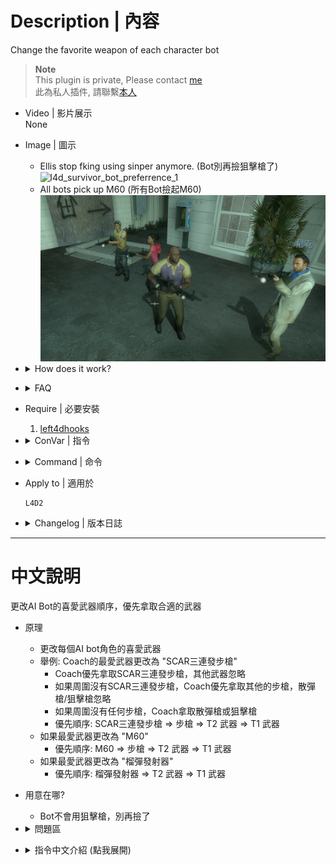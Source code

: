 # Description | 內容
Change the favorite weapon of each character bot

> __Note__ <br/>
This plugin is private, Please contact [me](https://github.com/fbef0102/Game-Private_Plugin#私人插件列表-private-plugins-list)<br/>
此為私人插件, 請聯繫[本人](https://github.com/fbef0102/Game-Private_Plugin#私人插件列表-private-plugins-list)

* Video | 影片展示
<br/>None

* Image | 圖示
	* Ellis stop fking using sinper anymore. (Bot別再撿狙擊槍了)
	<br/>![l4d_survivor_bot_preferrence_1](image/l4d_survivor_bot_preferrence_1.gif)
	* All bots pick up M60 (所有Bot撿起M60)
	<br/>![l4d_survivor_bot_preferrence_2](image/l4d_survivor_bot_preferrence_2.jpg)

* <details><summary>How does it work?</summary>

	* Change bot's favorite weapon.
	* For example: Coach's favorite weapon changed to "SCAR Rifle"
		* Coach will pick up SCAR Rifle prior to any other weapons
		* If no SCAR Rifle near around, Coach will pick up any rifle weapons prior to shoutgun and sniper rifle
		* If no any rifles near around, Coach will pick up shoutgun or sniper rifle
		* Priority: SCAR Rifle => Any Rifle => Any T2 weapons => Any T1 weapons
	* If favorite weapon changed to "M60"
		* Priority: M60 => Any Rifle => Any T2 weapons => Any T1 weapons
	* If favorite weapon changed to "Grenade Launcher"
		* Priority: Grenade Launcher => Any T2 weapons => Any T1 weapons
</details>

* <details><summary>FAQ</summary>

	* How to make bots pick up "M60" and "Grenade Launcher"?
		1. Install [Mission and Weapons - Info Editor](https://forums.alliedmods.net/showthread.php?t=310586)
		2. Modify ```data\l4d_info_editor_weapons.cfg```
			```c
			"weapon_rifle_m60"
			{
				"Tier" "2"
			}
			"weapon_grenade_launcher"
			{
				"Tier" "2"
			}
			```
</details>

* Require | 必要安裝
	1. [left4dhooks](https://forums.alliedmods.net/showthread.php?t=321696)

* <details><summary>ConVar | 指令</summary>

	* cfg/sourcemod/l4d_survivor_bot_preferrence.cfg
		```php
		// 0=Plugin off, 1=Plugin on.
		l4d_survivor_bot_preferrence_enable "1"

		// Nick's favorite weapon, 1-Autoshot, 2-SPAS, 3-M16, 4-SCAR, 5-AK47, 6-SG552, 7-Mil Sniper, 8-AWP, 9-Scout, 10=Hunt Rif, 11=M60, 12=Grenade L
		// 0=Game Default
		l4d_survivor_bot_preferrence_nick "1"

		// Ellis's favorite weapon, 1-Autoshot, 2-SPAS, 3-M16, 4-SCAR, 5-AK47, 6-SG552, 7-Mil Sniper, 8-AWP, 9-Scout, 10=Hunt Rif, 11=M60, 12=Grenade L
		// 0=Game Default
		l4d_survivor_bot_preferrence_ellis "2"

		// Rochelle's favorite weapon, 1-Autoshot, 2-SPAS, 3-M16, 4-SCAR, 5-AK47, 6-SG552, 7-Mil Sniper, 8-AWP, 9-Scout, 10=Hunt Rif, 11=M60, 12=Grenade L
		// 0=Game Default
		l4d_survivor_bot_preferrence_rochelle "3"

		// Coach's favorite weapon, 1-Autoshot, 2-SPAS, 3-M16, 4-SCAR, 5-AK47, 6-SG552, 7-Mil Sniper, 8-AWP, 9-Scout, 10=Hunt Rif, 11=M60, 12=Grenade L
		// 0=Game Default
		l4d_survivor_bot_preferrence_coach "4"

		// Bill's favorite weapon, 1-Autoshot, 2-SPAS, 3-M16, 4-SCAR, 5-AK47, 6-SG552, 7-Mil Sniper, 8-AWP, 9-Scout, 10=Hunt Rif, 11=M60, 12=Grenade L
		// 0=Game Default
		l4d_survivor_bot_preferrence_bill "5"

		// Zoey's favorite weapon, 1-Autoshot, 2-SPAS, 3-M16, 4-SCAR, 5-AK47, 6-SG552, 7-Mil Sniper, 8-AWP, 9-Scout, 10=Hunt Rif, 11=M60, 12=Grenade L
		// 0=Game Default
		l4d_survivor_bot_preferrence_zoey "6"

		// Francis's favorite weapon, 1-Autoshot, 2-SPAS, 3-M16, 4-SCAR, 5-AK47, 6-SG552, 7-Mil Sniper, 8-AWP, 9-Scout, 10=Hunt Rif, 11=M60, 12=Grenade L
		// 0=Game Default
		l4d_survivor_bot_preferrence_francis "7"

		// Louis's favorite weapon, 1-Autoshot, 2-SPAS, 3-M16, 4-SCAR, 5-AK47, 6-SG552, 7-Mil Sniper, 8-AWP, 9-Scout, 10=Hunt Rif, 11=M60, 12=Grenade L
		// 0=Game Default
		l4d_survivor_bot_preferrence_louis "10"
		```
</details>

* <details><summary>Command | 命令</summary>

	None
</details>

* Apply to | 適用於
	```
	L4D2
	```

* <details><summary>Changelog | 版本日誌</summary>

	* v1.1 (2024-7-16)
		* Add M60 and Grenade Launcher
		* Update Cvars

	* v1.0 (2023-12-7)
		* Initial Release
		* Credit: [Forgetest](https://github.com/jensewe)
</details>

- - - -
# 中文說明
更改AI Bot的喜愛武器順序，優先拿取合適的武器

* 原理
	* 更改每個AI bot角色的喜愛武器
	* 舉例: Coach的最愛武器更改為 "SCAR三連發步槍"
		* Coach優先拿取SCAR三連發步槍，其他武器忽略
		* 如果周圍沒有SCAR三連發步槍，Coach優先拿取其他的步槍，散彈槍/狙擊槍忽略
		* 如果周圍沒有任何步槍，Coach拿取散彈槍或狙擊槍
		* 優先順序: SCAR三連發步槍 => 步槍 => T2 武器 => T1 武器
	* 如果最愛武器更改為 "M60"
		* 優先順序: M60 => 步槍 => T2 武器 => T1 武器
	* 如果最愛武器更改為 "榴彈發射器"
		* 優先順序: 榴彈發射器 => T2 武器 => T1 武器

* 用意在哪?
	* Bot不會用狙擊槍，別再撿了

* <details><summary>問題區</summary>

	* 如何讓Bots可以撿起 "M60" 與 "榴彈發射器" ?
		1. 安裝 [Mission and Weapons - Info Editor](https://forums.alliedmods.net/showthread.php?t=310586)
		2. 修改文件 ```data\l4d_info_editor_weapons.cfg```
			```c
			"weapon_rifle_m60"
			{
				"Tier" "2"
			}
			"weapon_grenade_launcher"
			{
				"Tier" "2"
			}
			```
</details>

* <details><summary>指令中文介紹 (點我展開)</summary>

	* cfg/sourcemod/l4d_survivor_bot_preferrence.cfg
		```php
		// 0=關閉插件, 1=啟動插件
		l4d_survivor_bot_preferrence_enable "1"

		// Nick 的喜愛武器, 1-自動連發散彈槍, 2-SPAS戰術散彈槍, 3-M16步槍, 4-SCAR步槍, 5-AK47, 6-SG552三連發步槍, 7-軍用狙擊槍, 8-AWP, 9-Scout, 10=獵槍 (狙擊槍), 11=M60, 12=榴彈發射器
		// 0=遊戲預設喜愛武器
		l4d_survivor_bot_preferrence_nick "1"

		// Ellis 的喜愛武器, 1-自動連發散彈槍, 2-SPAS戰術散彈槍, 3-M16步槍, 4-SCAR步槍, 5-AK47, 6-SG552三連發步槍, 7-軍用狙擊槍, 8-AWP, 9-Scout, 10=獵槍 (狙擊槍), 11=M60, 12=榴彈發射器
		// 0=遊戲預設喜愛武器
		l4d_survivor_bot_preferrence_ellis "2"

		// Rochelle 的喜愛武器, 1-自動連發散彈槍, 2-SPAS戰術散彈槍, 3-M16步槍, 4-SCAR步槍, 5-AK47, 6-SG552三連發步槍, 7-軍用狙擊槍, 8-AWP, 9-Scout, 10=獵槍 (狙擊槍), 11=M60, 12=榴彈發射器
		// 0=遊戲預設喜愛武器
		l4d_survivor_bot_preferrence_rochelle "3"

		// Coach 的喜愛武器, 1-自動連發散彈槍, 2-SPAS戰術散彈槍, 3-M16步槍, 4-SCAR步槍, 5-AK47, 6-SG552三連發步槍, 7-軍用狙擊槍, 8-AWP, 9-Scout, 10=獵槍 (狙擊槍), 11=M60, 12=榴彈發射器
		// 0=遊戲預設喜愛武器
		l4d_survivor_bot_preferrence_coach "4"

		// Bill 的喜愛武器, 1-自動連發散彈槍, 2-SPAS戰術散彈槍, 3-M16步槍, 4-SCAR步槍, 5-AK47, 6-SG552三連發步槍, 7-軍用狙擊槍, 8-AWP, 9-Scout, 10=獵槍 (狙擊槍), 11=M60, 12=榴彈發射器
		// 0=遊戲預設喜愛武器
		l4d_survivor_bot_preferrence_bill "5"

		// Zoey 的喜愛武器, 1-自動連發散彈槍, 2-SPAS戰術散彈槍, 3-M16步槍, 4-SCAR步槍, 5-AK47, 6-SG552三連發步槍, 7-軍用狙擊槍, 8-AWP, 9-Scout, 10=獵槍 (狙擊槍), 11=M60, 12=榴彈發射器
		// 0=遊戲預設喜愛武器
		l4d_survivor_bot_preferrence_zoey "6"

		// Francis 的喜愛武器, 1-自動連發散彈槍, 2-SPAS戰術散彈槍, 3-M16步槍, 4-SCAR步槍, 5-AK47, 6-SG552三連發步槍, 7-軍用狙擊槍, 8-AWP, 9-Scout, 10=獵槍 (狙擊槍), 11=M60, 12=榴彈發射器
		// 0=遊戲預設喜愛武器
		l4d_survivor_bot_preferrence_francis "7"

		// Louis 的喜愛武器, 1-自動連發散彈槍, 2-SPAS戰術散彈槍, 3-M16步槍, 4-SCAR步槍, 5-AK47, 6-SG552三連發步槍, 7-軍用狙擊槍, 8-AWP, 9-Scout, 10=獵槍 (狙擊槍), 11=M60, 12=榴彈發射器
		// 0=遊戲預設喜愛武器
		l4d_survivor_bot_preferrence_louis "10"
		```
</details>
